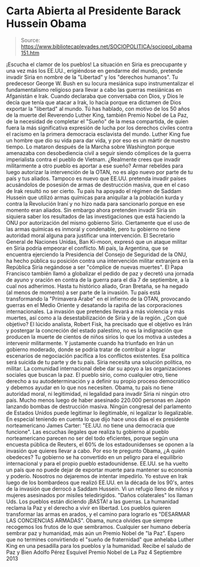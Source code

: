 # Carta Abierta al Presidente Barack Hussein Obama

> Source: https://www.bibliotecapleyades.net/SOCIOPOLITICA/sociopol_obama151.htm

¡Escucha el clamor de los pueblos!
La situación en Siria es preocupante y una vez más los EE.UU.,
erigiéndose en gendarme del mundo, pretende
invadir Siria en nombre de
la "Libertad" y los "derechos humanos".
Tu predecesor
George W. Bush en
su locura mesiánica supo
instrumentalizar el fundamentalismo religioso para llevar a cabo las
guerras mesiánicas en Afganistán e Irak. Cuando declaraba que conversaba
con Dios, y Dios le decía que tenía que atacar a Irak, lo hacía porque
era dictamen de Dios exportar la "libertad" al mundo.
Tú has hablado, con motivo de los 50 años de la muerte del Reverendo
Luther King, también Premio Nobel de La Paz, de la necesidad de
completar el "Sueño" de la mesa compartida, de quien fuera la más
significativa expresión de lucha por los derechos civiles contra el
racismo en la primera democracia esclavista del mundo. Luther King fue
un hombre que dio su vida para dar vida, y por eso es un mártir de
nuestro tiempo.
Lo mataron después de la Marcha sobre Washington porque
amenazaba con desobediencia civil a seguir siendo cómplices de la guerra
imperialista contra el pueblo de Vietnam.
¿Realmente crees que invadir
militarmente a otro pueblo es aportar a ese sueño?
Armar rebeldes para luego autorizar la intervención de la OTAN, no es
algo nuevo por parte de tu país y tus aliados. Tampoco es nuevo que
EE.UU. pretenda invadir países acusándolos de posesión de armas de
destrucción masiva, que en el caso de Irak resultó no ser cierto.
Tu
país ha apoyado el régimen de Saddam Hussein que utilizó armas químicas
para aniquilar a la población kurda y contra la Revolución Iraní y no
hizo nada para sancionarlo porque en ese momento eran aliados. Sin
embargo ahora pretenden invadir Siria sin siquiera saber los resultados
de las investigaciones que está haciendo la ONU por autorización del
mismo gobierno Sirio.
Ciertamente que el uso de las armas químicas es
inmoral y condenable, pero tu gobierno no tiene autoridad moral alguna
para justificar una intervención.
El Secretario General de Naciones Unidas, Ban Ki-moon, expresó que un
ataque militar en Siria podría empeorar el conflicto.
Mi país, la Argentina, que se encuentra ejerciendo la Presidencia del
Consejo de Seguridad de la ONU, ha hecho pública su posición contra una
intervención militar extranjera en la República Siria negándose a ser "cómplice
de nuevas muertes".
El
Papa Francisco también llamó a globalizar el pedido de paz y decretó
una jornada de ayuno y oración en contra de la guerra para el día 7 de
septiembre, a la cual nos adherimos.
Hasta tu histórico aliado, Gran Bretaña, se ha negado (al menos de
momento) a ser parte de la invasión.
Tu país está transformando la "Primavera Árabe" en el infierno de la
OTAN, provocando guerras en el Medio Oriente y desatando la rapiña de
las corporaciones internacionales. La invasión que pretendes llevará a
más violencia y más muertes, así como a la desestabilización de Siria y
de la región.
¿Con qué objetivo?
El lúcido analista,
Robert Fisk, ha
precisado que el objetivo es Irán y postergar la concreción del estado
palestino, no es la indignación que producen la muerte de cientos de
niños sirios lo que los motiva a ustedes a intervenir militarmente. Y
justamente cuando ha triunfado en Irán un gobierno moderado, donde se
podría tratar de contribuir a lograr escenarios de negociación pacífica
a los conflictos existentes.
Esa política será suicida de tu parte y de
tu país.
Siria necesita una solución política, no militar. La comunidad
internacional debe dar su apoyo a las organizaciones sociales que buscan
la paz. El pueblo sirio, como cualquier otro, tiene derecho a su
autodeterminación y a definir su propio proceso democrático y debemos
ayudar en lo que nos necesiten.
Obama, tu país
no tiene autoridad moral, ni legitimidad, ni legalidad
para invadir Siria ni ningún otro país. Mucho menos luego de haber
asesinado 220.000 personas en Japón lanzando bombas de destrucción
masiva.
Ningún congresal del parlamento de Estados Unidos puede legitimar lo
ilegitimable, ni legalizar lo ilegalizable. En especial teniendo en
cuenta lo que dijo hace unos días el ex presidente norteamericano James
Carter:
"EE.UU. no tiene una democracia que funcione".
Las
escuchas ilegales que realiza tu gobierno al pueblo norteamericano
parecen no ser del todo eficientes, porque según una encuesta pública de
Reuters, el 60% de los estadounidenses se oponen a la invasión que
quieres llevar a cabo.
Por eso te pregunto Obama, ¿A quién obedeces?
Tu gobierno se ha convertido en un peligro para el equilibrio
internacional y para el propio pueblo estadounidense. EE.UU. se ha
vuelto un país que no puede dejar de exportar muerte para mantener su
economía y poderío. Nosotros no dejaremos de intentar impedirlo.
Yo estuve
en Irak luego de los bombardeos que realizó EE.UU. en la
década de los 90's, antes de la invasión que derrocó a
Saddam Hussein.
Vi un refugio lleno de niños y mujeres asesinados por misiles
teledirigidos.
"Daños colaterales" los llaman Uds.
Los pueblos están diciendo ¡BASTA! a las guerras. La humanidad reclama
la Paz y el derecho a vivir en libertad. Los pueblos quieren transformar
las armas en arados, y el camino para lograrlo es "DESARMAR LAS
CONCIENCIAS ARMADAS".
Obama, nunca olvides que siempre recogemos los frutos de lo que
sembramos. Cualquier ser humano debería sembrar paz y humanidad, más aún
un Premio Nobel de "la Paz".
Espero que no termines convirtiendo el "sueño
de fraternidad" que anhelaba Luther King en una pesadilla para los
pueblos y la humanidad.
Recibe el saludo de Paz y Bien
Adolfo Pérez Esquivel
Premio Nobel de La Paz
4 Septiembre 2013
